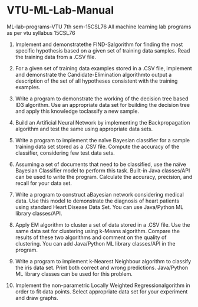 # VTU-ML-Lab-Manual

ML-lab-programs-VTU 7th sem-15CSL76
All machine learning lab programs as per vtu syllabus 15CSL76

1. Implement and demonstratethe FIND-Salgorithm for finding the most specific hypothesis based on a given set of training data samples. Read the training data from a .CSV file.

2. For a given set of training data examples stored in a .CSV file, implement and demonstrate the Candidate-Elimination algorithmto output a description of the set of all hypotheses consistent with the training examples.

3. Write a program to demonstrate the working of the decision tree based ID3 algorithm. Use an appropriate data set for building the decision tree and apply this knowledge toclassify a new sample.

4. Build an Artificial Neural Network by implementing the Backpropagation algorithm and test the same using appropriate data sets.

5. Write a program to implement the naïve Bayesian classifier for a sample training data set stored as a .CSV file. Compute the accuracy of the classifier, considering few test data sets.

6. Assuming a set of documents that need to be classified, use the naïve Bayesian Classifier model to perform this task. Built-in Java classes/API can be used to write the program. Calculate the accuracy, precision, and recall for your data set.

7. Write a program to construct aBayesian network considering medical data. Use this model to demonstrate the diagnosis of heart patients using standard Heart Disease Data Set. You can use Java/Python ML library classes/API.

8. Apply EM algorithm to cluster a set of data stored in a .CSV file. Use the same data set for clustering using k-Means algorithm. Compare the results of these two algorithms and comment on the quality of clustering. You can add Java/Python ML library classes/API in the program.

9. Write a program to implement k-Nearest Neighbour algorithm to classify the iris data set. Print both correct and wrong predictions. Java/Python ML library classes can be used for this problem.

10. Implement the non-parametric Locally Weighted Regressionalgorithm in order to fit data points. Select appropriate data set for your experiment and draw graphs.
